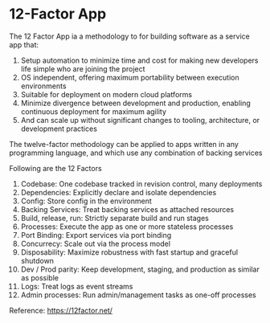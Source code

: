 # 12-Factor App

The 12 Factor App ia a methodology to for building software as a service app that:

  1. Setup automation to minimize time and cost for making new developers life simple who are joining the project
  2. OS independent, offering maximum portability between execution environments
  3. Suitable for deployment on modern cloud platforms
  4. Minimize divergence between development and production, enabling continuous deployment for maximum agility
  5. And can scale up without significant changes to tooling, architecture, or development practices

The twelve-factor methodology can be applied to apps written in any programming language, and which use any combination of backing services

Following are the 12 Factors

  1.  Codebase: One codebase tracked in revision control, many deployments
  2.  Dependencies: Explicitly declare and isolate dependencies
  3.  Config: Store config in the environment
  4.  Backing Services: Treat backing services as attached resources
  5.  Build, release, run: Strictly separate build and run stages
  6.  Processes: Execute the app as one or more stateless processes
  7.  Port Binding: Export services via port binding
  8.  Concurrecy: Scale out via the process model
  9.  Disposability: Maximize robustness with fast startup and graceful shutdown
  10.  Dev / Prod parity: Keep development, staging, and production as similar as possible
  11.  Logs: Treat logs as event streams
  12.  Admin processes: Run admin/management tasks as one-off processes





Reference: https://12factor.net/

